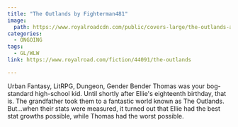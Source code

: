 ```yaml
---
title: "The Outlands by Fighterman481"
image:
  path: https://www.royalroadcdn.com/public/covers-large/the-outlands-aadazy8s1w8.jpg
categories:
  - ONGOING
tags:
  - GL/WLW
link: https://www.royalroad.com/fiction/44091/the-outlands

---
```

Urban Fantasy, LitRPG, Dungeon, Gender Bender
Thomas was your bog-standard high-school kid. Until shortly after Ellie's eighteenth birthday, that is. The grandfather took them to a fantastic world known as The Outlands. But...when their stats were measured, it turned out that Ellie had the best stat growths possible, while Thomas had the worst possible.

